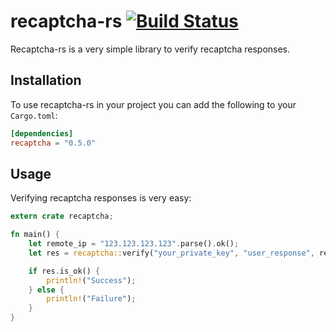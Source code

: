 # recaptcha-rs [![Build Status](https://travis-ci.org/panicbit/recaptcha-rs.svg)](https://travis-ci.org/panicbit/recaptcha-rs)
Recaptcha-rs is a very simple library to verify recaptcha responses.

## Installation
To use recaptcha-rs in your project you can add the following to your `Cargo.toml`:
```toml
[dependencies]
recaptcha = "0.5.0"
```

## Usage
Verifying recaptcha responses is very easy:
```rust
extern crate recaptcha;

fn main() {
    let remote_ip = "123.123.123.123".parse().ok();
    let res = recaptcha::verify("your_private_key", "user_response", remote_ip).await;

    if res.is_ok() {
        println!("Success");
    } else {
        println!("Failure");
    }
}

```
